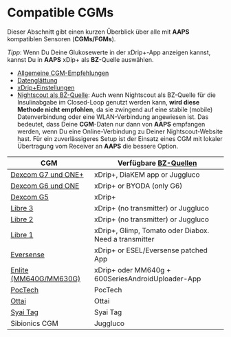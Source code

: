 # Compatible CGMs

Dieser Abschnitt gibt einen kurzen Überblick über alle mit **AAPS** kompatiblen Sensoren (**CGMs/FGMs**).

*Tipp*: Wenn Du Deine Glukosewerte in der xDrip+-App anzeigen kannst, kannst Du in **AAPS** xDip+ als **BZ**-Quelle auswählen.

* [Allgemeine CGM-Empfehlungen](../CompatibleCgms/GeneralCGMRecommendation.md)
* [Datenglättung](../CompatibleCgms/SmoothingBloodGlucoseData.md)
* [xDrip+Einstellungen](../CompatibleCgms/xDrip.md)
* [Nightscout als BZ-Quelle](../CompatibleCgms/CgmNightscoutUpload.md): Auch wenn Nightscout als BZ-Quelle für die Insulinabgabe im Closed-Loop genutzt werden kann, **wird diese Methode nicht empfohlen**, da sie zwingend auf eine stabile (mobile) Datenverbindung oder eine WLAN-Verbindung angewiesen ist. Das bedeutet, dass Deine **CGM**-Daten nur dann von **AAPS** empfangen werden, wenn Du eine Online-Verbindung zu Deiner Nightscout-Website hast. Für ein zuverlässigeres Setup ist der Einsatz eines CGM mit lokaler Übertragung vom Receiver an **AAPS** die bessere Option.

| CGM                                                   | Verfügbare [BZ-Quellen](../SettingUpAaps/ConfigBuilder.md#bg-source) |
| ----------------------------------------------------- | -------------------------------------------------------------------- |
| [Dexcom G7 und ONE+](../CompatibleCgms/DexcomG7.md)   | xDrip+, DiaKEM app or Juggluco                                       |
| [Dexcom G6 und ONE](../CompatibleCgms/DexcomG6.md)    | xDrip+ or BYODA (only G6)                                            |
| [Dexcom G5](../CompatibleCgms/DexcomG5.md)            | xDrip+                                                               |
| [Libre 3](../CompatibleCgms/Libre3.md)                | xDrip+ (no transmitter) or Juggluco                                  |
| [Libre 2](../CompatibleCgms/Libre2.md)                | xDrip+ (no transmitter) or Juggluco                                  |
| [Libre 1](../CompatibleCgms/Libre1.md)                | xDrip+, Glimp, Tomato oder Diabox. Need a transmitter                |
| [Eversense](../CompatibleCgms/Eversense.md)           | xDrip+ or ESEL/Eversense patched App                                 |
| [Enlite (MM640G/MM630G)](../CompatibleCgms/MM640g.md) | xDrip+ oder MM640g + 600SeriesAndroidUploader-App                    |
| [PocTech](../CompatibleCgms/PocTech.md)               | PocTech                                                              |
| [Ottai](../CompatibleCgms/OttaiM8.md)                 | Ottai                                                                |
| [Syai Tag](../CompatibleCgms/SyaiTagX1.md)            | Syai Tag                                                             |
| Sibionics CGM                                         | Juggluco                                                             |
